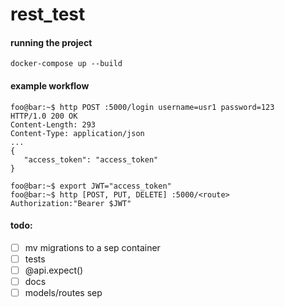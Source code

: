 # rest_test
#### running the project
```console
docker-compose up --build
```
#### example workflow
```console
foo@bar:~$ http POST :5000/login username=usr1 password=123
HTTP/1.0 200 OK
Content-Length: 293
Content-Type: application/json
...
{
   "access_token": "access_token"
}

foo@bar:~$ export JWT="access_token"
foo@bar:~$ http [POST, PUT, DELETE] :5000/<route> Authorization:"Bearer $JWT"
```
#### todo:
- [ ] mv migrations to a sep container
- [ ] tests
- [ ] @api.expect() 
- [ ] docs
- [ ] models/routes sep
